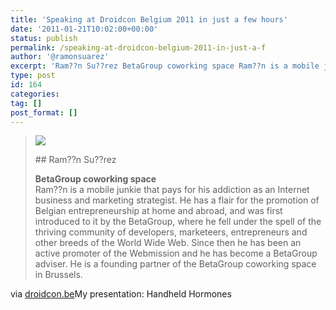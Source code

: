 ```yaml
---
title: 'Speaking at Droidcon Belgium 2011 in just a few hours'
date: '2011-01-21T10:02:00+00:00'
status: publish
permalink: /speaking-at-droidcon-belgium-2011-in-just-a-f
author: '@ramonsuarez'
excerpt: 'Ram??n Su??rez BetaGroup coworking space Ram??n is a mobile junkie that pays for his addiction as an Internet business and marketing strategist. He has a flair for the promotion of Belgian entrepreneurship at home and abroad, and was first introduced...'
type: post
id: 164
categories:
tag: []
post_format: []
---
```

> ![](http://www.droidcon.be/drupal/sites/all/themes/basicv2/img/speaker_ramon.png)
> 
> <div class="speakerContent">## Ram??n Su??rez
> 
> **BetaGroup coworking space**  
> Ram??n is a mobile junkie that pays for his addiction as an Internet business and marketing strategist. He has a flair for the promotion of Belgian entrepreneurship at home and abroad, and was first introduced to it by the BetaGroup, where he fell under the spell of the thriving community of developers, marketeers, entrepreneurs and other breeds of the World Wide Web. Since then he has been an active promoter of the Webmission and he has become a BetaGroup adviser. He is a founding partner of the BetaGroup coworking space in Brussels.
> 
> 

via [droidcon.be](http://www.droidcon.be/drupal/content/speakers)My presentation: Handheld Hormones

